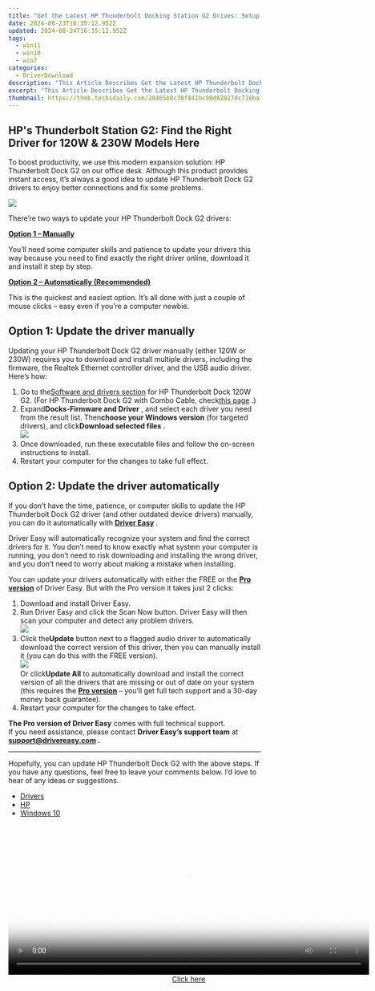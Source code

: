 ```yaml
---
title: "Get the Latest HP Thunderbolt Docking Station G2 Drives: Setup Tutorials & Power Variants (120W/230W)"
date: 2024-08-23T16:35:12.952Z
updated: 2024-08-24T16:35:12.952Z
tags:
  - win11
  - win10
  - win7
categories:
  - DriverDownload
description: "This Article Describes Get the Latest HP Thunderbolt Docking Station G2 Drives: Setup Tutorials & Power Variants (120W/230W)"
excerpt: "This Article Describes Get the Latest HP Thunderbolt Docking Station G2 Drives: Setup Tutorials & Power Variants (120W/230W)"
thumbnail: https://thmb.techidaily.com/28465b8c38f841bc90d82827dc716baf4b925631d4d6cc6877470968ff1a65ec.jpg
---
```


## HP's Thunderbolt Station G2: Find the Right Driver for 120W & 230W Models Here

To boost productivity, we use this modern expansion solution: HP Thunderbolt Dock G2 on our office desk. Although this product provides instant access, it’s always a good idea to update HP Thunderbolt Dock G2 drivers to enjoy better connections and fix some problems.

![](https://images.drivereasy.com/wp-content/uploads/2020/12/c06031362.png)

There’re two ways to update your HP Thunderbolt Dock G2 drivers:

[**Option 1 – Manually**](https://tools.techidaily.com/drivereasy/download/)

 You’ll need some computer skills and patience to update your drivers this way because you need to find exactly the right driver online, download it and install it step by step.

[**Option 2 – Automatically (Recommended)**](https://www.drivereasy.com/knowledge/hp-thunderbolt-dock-g2-drivers-120w-230w/#method2)

 This is the quickest and easiest option. It’s all done with just a couple of mouse clicks – easy even if you’re a computer newbie.

## Option 1: Update the driver manually

 Updating your HP Thunderbolt Dock G2 driver manually (either 120W or 230W) requires you to download and install multiple drivers, including the firmware, the Realtek Ethernet controller driver, and the USB audio driver. Here’s how:

1. Go to the[Software and drivers section](https://support.hp.com/us-en/drivers/selfservice/hp-thunderbolt-dock/20075223/model/20075224?ssfFlag=true&sku=) for HP Thunderbolt Dock 120W G2\. (For HP Thunderbolt Dock G2 with Combo Cable, check[this page](https://support.hp.com/us-en/drivers/selfservice/hp-thunderbolt-dock-g2-with-combo-cable/21816261) .)
2. Expand**Docks-Firmware and Driver** , and select each driver you need from the result list. Then**choose your Windows version** (for targeted drivers), and click**Download selected files** .  
![](https://images.drivereasy.com/wp-content/uploads/2020/12/download-drivers.jpg)
3. Once downloaded, run these executable files and follow the on-screen instructions to install.
4. Restart your computer for the changes to take full effect.

## Option 2: Update the driver automatically

 If you don’t have the time, patience, or computer skills to update the HP Thunderbolt Dock G2 driver (and other outdated device drivers) manually, you can do it automatically with **[Driver Easy](https://tools.techidaily.com/drivereasy/download/)**  .

 Driver Easy will automatically recognize your system and find the correct drivers for it. You don’t need to know exactly what system your computer is running, you don’t need to risk downloading and installing the wrong driver, and you don’t need to worry about making a mistake when installing.

 You can update your drivers automatically with either the FREE or the **[Pro version](https://tools.techidaily.com/drivereasy/download/)**  of Driver Easy. But with the Pro version it takes just 2 clicks:

1. Download and install Driver Easy.
2. Run Driver Easy and click the Scan Now button. Driver Easy will then scan your computer and detect any problem drivers.  
![](https://images.drivereasy.com/wp-content/uploads/2020/12/Scan-now-1.jpg)
3. Click the**Update** button next to a flagged audio driver to automatically download the correct version of this driver, then you can manually install it (you can do this with the FREE version).  
![](https://images.drivereasy.com/wp-content/uploads/2020/12/update-driver-now.jpg)  
 Or click**Update All** to automatically download and install the correct version of all the drivers that are missing or out of date on your system (this requires the **[Pro version](https://tools.techidaily.com/drivereasy/download/)**  – you’ll get full tech support and a 30-day money back guarantee).
4. Restart your computer for the changes to take effect.

**The Pro version of Driver Easy** comes with full technical support.  
 If you need assistance, please contact **Driver Easy’s support team** at **[support@drivereasy.com](https://tools.techidaily.com/drivereasy/download/) .**

---

 Hopefully, you can update HP Thunderbolt Dock G2 with the above steps. If you have any questions, feel free to leave your comments below. I’d love to hear of any ideas or suggestions.

* [Drivers](https://tools.techidaily.com/drivereasy/download/)
* [HP](https://tools.techidaily.com/drivereasy/download/)
* [Windows 10](https://tools.techidaily.com/drivereasy/download/)

<ins class="adsbygoogle"
     style="display:block"
     data-ad-format="autorelaxed"
     data-ad-client="ca-pub-7571918770474297"
     data-ad-slot="1223367746"></ins>



<ins class="adsbygoogle"
     style="display:block"
     data-ad-client="ca-pub-7571918770474297"
     data-ad-slot="8358498916"
     data-ad-format="auto"
     data-full-width-responsive="true"></ins>



<!-- affiliate ads begin -->
<span id="1993652">
					<video width="720" height="300" style="cursor:pointer"
           poster="//a.impactradius-go.com/display-clicktoplayimage/1993652.jpeg"
           onclick="if(!this.playClicked){this.play();this.setAttribute('controls',true);this.playClicked=true;}">
	   <source src="//a.impactradius-go.com/display-ad/22993-1993652">
	   <img src="//a.impactradius-go.com/display-clicktoplayimage/1993652.jpeg" style="border: none; height: 100%; width: 100%; object-fit: contain">
	</video>
	<div style="width:720px;text-align:center"><a href="javascript:window.open(decodeURIComponent('https%3A%2F%2Fhomestyler.sjv.io%2Fc%2F5597632%2F1993652%2F22993'), '_blank');void(0);">Click here</a></div>
</span>
<img height="0" width="0" src="https://imp.pxf.io/i/5597632/1993652/22993" style="position:absolute;visibility:hidden;" border="0" />
<!-- affiliate ads end -->